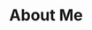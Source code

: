---
title: "About Me"
layout: "about"
description: "Learn more about Alex Towell, his skills, education, and research interests."
role: Computer Scientist and Mathematician
interests:
  - AI / ML / LLMs
  - Cryptography and Privacy
  - Programming Languages
  - Information Retrieval
  - Data Science and Probability
education:
  - area: M.S. Computer Science
    institution: Southern Illinois University Edwardsville
    year: 2015
    gpa: 4.0/4.0
  - area: M.S. Mathematics and Statistics
    institution: Southern Illinois University Edwardsville
    year: 2023
    gpa: 3.9/4.0
  - area: B.S. in Computer Science
    institution: Southern Illinois University Edwardsville
    year: 2011
    gpa: 3.6/4.0
skills:
  - name: R
    proficiency: 90
  - name: Python
    proficiency: 80
  - name: Linux
    proficiency: 90
  - name: Machine Learning
    proficiency: 75
  - name: Mathematics
    proficiency: 100
  - name: Statistics
    proficiency: 100
  - name: Operations Research
    proficiency: 100
  - name: Computer Science
    proficiency: 100
  - name: JavaScript
    proficiency: 50
  - name: C/C++
    proficiency: 100
  - name: LaTeX
    proficiency: 80
  - name: Cloud Computing
    proficiency: 30
  - name: Shell Scripting
    proficiency: 50
  - name: Lisp
    proficiency: 40
links:
  - name: GitHub
    url: "https://github.com/queelius"
  - name: LinkedIn
    url: "https://linkedin.com/in/queelius"
  - name: Twitter
    url: "https://twitter.com/queelius"
  - name: Email
    url: "mailto:lex@metafunctor.com"
  - name: CV
    url: "https://metafunctor.com/cv.pdf"
  - name: ResearchGate
    url: "https://www.researchgate.net/profile/Alex-Towell"
  - name: Google Scholar
    url: "https://scholar.google.com/citations?view_op=list_works&hl=en&user=E9mnFzQAAAAJ"
  - name: ORCID
    url: "https://orcid.org/my-orcid?orcid=0000-0001-6443-9897"
about_text: "As a versatile computer scientist and mathematician, I blend theoretical knowledge with practical skills across a wide range of technologies. My expertise spans artificial intelligence, data science, and information security, complemented by extensive experience in full-stack development. I’ve honed my skills in both front-end and back-end technologies, as well as API and library development, as evidenced by my numerous GitHub repositories. Driven by curiosity and a passion for continuous learning, I strive to create innovative solutions that bridge complex theories with real-world applications. My academic background and hands-on experience have equipped me to approach problems creatively, develop robust software systems, and effectively communicate technical concepts. I am committed to leveraging my diverse skill set to drive innovation and contribute meaningfully to the ever-evolving tech landscape."
research_interests:
  - title: "Reliability Engineering"
    description: "Developing new techniques for estimating component reliability from masked failure data in series systems. My work has focused on maximum likelihood techniques for right-censored and masked failure data, and I have investigated the accuracy and precision of maximum likelihood estimates under varying sample size, masking probability, and right-censoring time for components with Weibull lifetimes."
  - title: "Encrypted Search"
    description: "Designing secure index types to enable standard information retrieval techniques while preserving confidentiality. I have examined the risk to confidentiality posed by storing frequency and proximity information, and I have suggested ways to mitigate the risk. I have also investigated the impact of false positives and secure index poisoning on performance and confidentiality, and explored techniques to protect against adversaries with access to encrypted query histories, such as query obfuscation."
  - title: "Data Analysis and Machine Learning"
    description: "Working on projects involving predictive modeling, classification, clustering, and natural language processing. I have developed models to predict customer churn, identify fraudulent transactions, and classify text data."
  - title: "Statistical Learning"
    description: "I have experience in statistical learning and have worked on projects involving hypothesis testing, confidence intervals, and regression analysis. I have developed models to estimate component reliability, predict customer churn, and classify text data."
---